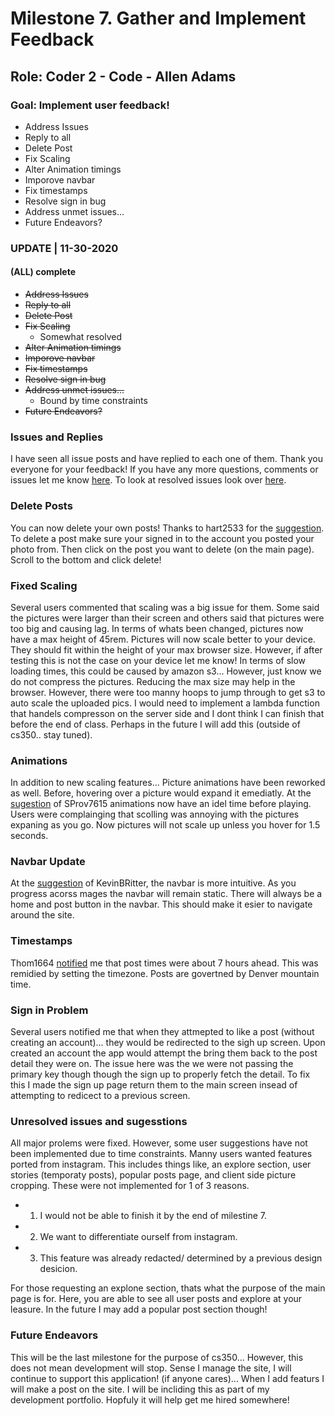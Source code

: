 # Milestone 7. Gather and Implement Feedback
## Role: Coder 2 - Code - Allen Adams

### Goal: Implement user feedback!

* Address Issues
* Reply to all
* Delete Post
* Fix Scaling
* Alter Animation timings
* Imporove navbar 
* Fix timestamps
* Resolve sign in bug
* Address unmet issues...
* Future Endeavors? 

### UPDATE | 11-30-2020

#### (ALL) complete
* ~~Address Issues~~
* ~~Reply to all~~
* ~~Delete Post~~
* ~~Fix Scaling~~
    * Somewhat resolved
* ~~Alter Animation timings~~
* ~~Imporove navbar~~ 
* ~~Fix timestamps~~
* ~~Resolve sign in bug~~
* ~~Address unmet issues...~~
    * Bound by time constraints
* ~~Future Endeavors?~~ 

### Issues and Replies
I have seen all issue posts and have replied to each one of them. Thank you everyone for your feedback! If you have any more questions, comments or issues let me know [here](https://github.com/Adam1400/cs350/issues). To look at resolved issues look over [here](https://github.com/Adam1400/cs350/issues?q=is%3Aissue+is%3Aclosed). 

### Delete Posts
You can now delete your own posts! Thanks to hart2533 for the [suggestion](https://github.com/Adam1400/cs350/issues/13). To delete a post make sure your signed in to the account you posted your photo from. Then click on the post you want to delete (on the main page). Scroll to the bottom and click delete!

### Fixed Scaling
Several users commented that scaling was a big issue for them. Some said the pictures were larger than their screen and others said that pictures were too big and causing lag. In terms of whats been changed, pictures now have a max height of 45rem. Pictures will now scale better to your device. They should fit within the height of your max browser size. However, if after testing this is not the case on your device let me know! In terms of slow loading times, this could be caused by amazon s3... However, just know we do not compress the pictures. Reducing the max size may help in the browser. However, there were too manny hoops to jump through to get s3 to auto scale the uploaded pics. I would need to implement a lambda function that handels compresson on the server side and I dont think I can finish that before the end of class. Perhaps in the future I will add this (outside of cs350.. stay tuned).

### Animations
In addition to new scaling features... Picture animations have been reworked as well. Before, hovering over a picture would expand it emediatly. At the [sugestion](https://github.com/Adam1400/cs350/issues/5) of SProv7615 animations now have an idel time before playing. Users were complainging that scolling was annoying with the pictures expaning as you go. Now pictures will not scale up unless you hover for 1.5 seconds. 

### Navbar Update
At the [suggestion](https://github.com/Adam1400/cs350/issues/11) of KevinBRitter, the navbar is more intuitive. As you progress acorss mages the navbar will remain static. There will always be a home and post button in the navbar. This should make it esier to navigate around the site. 

### Timestamps
Thom1664 [notified](https://github.com/Adam1400/cs350/issues/9) me that post times were about 7 hours ahead. This was remidied by setting the timezone. Posts are govertned by Denver mountain time.  

### Sign in Problem
Several users notified me that when they attmepted to like a post (without creating an account)... they would be redirected to the sigh up screen. Upon created an account the app would attempt the bring them back to the post detail they were on. The issue here was the we were not passing the primary key though though the sign up to properly fetch the detail. To fix this I made the sign up page return them to the main screen insead of attempting to redicect to a previous screen. 

### Unresolved issues and sugesstions
All major prolems were fixed. However, some user suggestions have not been implemented due to time constraints. Manny users wanted features ported from instagram. This includes things like, an explore section, user stories (temporaty posts), popular posts page, and client side picture cropping. These were not implemented for 1 of 3 reasons. 
* 1) I would not be able to finish it by the end of milestine 7. 
* 2) We want to differentiate ourself from instagram. 
* 3) This feature was already redacted/ determined by a previous design desicion. 

For those requesting an explone section, thats what the purpose of the main page is for. Here, you are able to see all user posts and explore at your leasure. In the future I may add a popular post section though! 

### Future Endeavors
This will be the last milestone for the purpose of cs350... However, this does not mean development will stop. Sense I manage the site, I will continue to support this application! (if anyone cares)... When I add featurs I will make a post on the site. I will be incliding this as part of my development portfolio. Hopfuly it will help get me hired somewhere! 
